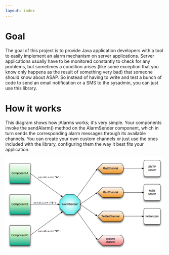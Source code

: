 ```yaml
---
layout: index
---
```


Goal
====
The goal of this project is to provide Java application developers with a tool to easily implement an alarm mechanism on server applications. 
Server applications usually have to be monitored constantly to check for any problems, but sometimes a condition arises (like some exception 
that you know only happens as the result of something very bad) that someone should know about ASAP. So instead of having to write and test 
a bunch of code to send an email notification or a SMS to the sysadmin, you can just use this library.

How it works
============
This diagram shows how jAlarms works; it's very simple. Your components invoke the sendAlarm() method on the AlarmSender component, which 
in turn sends the corresponding alarm messages through its available channels. You can create your own custom channels or just use the ones 
included with the library, configuring them the way it best fits your application.

![Basic work](basic_work.png "Basic work")
